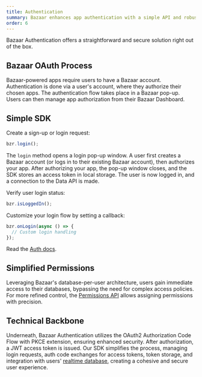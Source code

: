 ```yaml
---
title: Authentication
summary: Bazaar enhances app authentication with a simple API and robust OAuth flow, ensuring secure authorization and efficient token management for improved security and developer experience.
order: 6
---
```


Bazaar Authentication offers a straightforward and secure solution right out of the box.

## Bazaar OAuth Process

Bazaar-powered apps require users to have a Bazaar account. Authentication is done via a user's account, where they authorize their chosen apps. The authentication flow takes place in a Bazaar pop-up. Users can then manage app authorization from their Bazaar Dashboard.

## Simple SDK

Create a sign-up or login request:

```ts
bzr.login();
```

The `login` method opens a login pop-up window. A user first creates a Bazaar account (or logs in to their existing Bazaar account), then authorizes your app. After authorizing your app, the pop-up window closes, and the SDK stores an access token in local storage. The user is now logged in, and a connection to the Data API is made.

Verify user login status:

```ts
bzr.isLoggedIn();
```

Customize your login flow by setting a callback:

```ts
bzr.onLogin(async () => {
  // Custom login handling
});
```

Read the [Auth docs](/docs/features/auth).

## Simplified Permissions

Leveraging Bazaar's database-per-user architecture, users gain immediate access to their databases, bypassing the need for complex access policies. For more refined control, the [Permissions API](/features/permissions) allows assigning permissions with precision.

## Technical Backbone

Underneath, Bazaar Authentication utilizes the OAuth2 Authorization Code Flow with PKCE extension, ensuring enhanced security. After authorization, a JWT access token is issued. Our SDK simplifies the process, managing login requests, auth code exchanges for access tokens, token storage, and integration with users' [realtime database](/features/realtime-databases), creating a cohesive and secure user experience.
